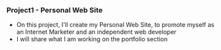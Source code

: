 ### Project1 - Personal Web Site
* On this project, I'll create my Personal Web Site, to promote myself as an Internet Marketer and an independent web developer
* I will share what I am working on the portfolio section
